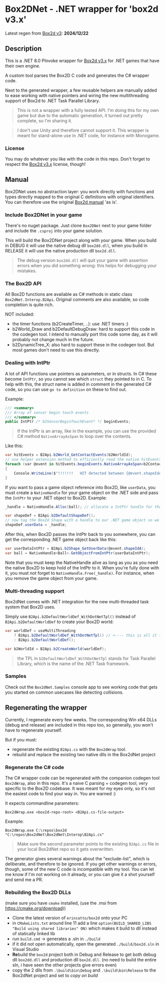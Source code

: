 # Box2DNet - .NET wrapper for 'box2d v3.x'

Latest regen from [Box2d v3](https://github.com/erincatto/box2d): **2024/12/22**

## Description

This is a .NET 8.0 PInvoke wrapper for [Box2d v3.x](https://github.com/erincatto/box2d) for .NET games that have their own engine. 

A custom tool parses the Box2D C code and generates the C# wrapper code.

Next to the generated wrapper, a few reusable helpers are manually added to ease working with native pointers and wiring the new multithreading support of Box2d to .NET Task Parallel Library.

> This is not a wrapper with a fully tested API. I'm doing this for my own game but due to the automatic generation, it turned out pretty complete, so I'm sharing it.

> I don't use Unity and therefore cannot support it. This wrapper is meant for stand-alone use in .NET code, for instance with Monogame.

### License

You may do whatever you like with the code in this repo. Don't forget to respect the [Box2d v3.x](https://github.com/erincatto/box2d) license, though!

## Manual

Box2DNet uses no abstraction layer: you work directly with functions and types directly mapped to the original C definitions with original identifiers. You can therefore use the original [Box2d manual](https://box2d.org/documentation/) 'as is'.

### Include Box2DNet in your game

There's no nuget package. Just clone ```Box2DNet``` next to your game folder and include the ```.csproj``` into your game solution.

This will build the Box2DNet project along with your game. When you build in DEBUG it will use the native debug dll ```box2dd.dll```, when you build in RELEASE it will use the native production dll ```box2d.dll```.

> The debug version ```box2dd.dll``` will quit your game with assertion errors when you did something wrong: this helps for debugging your mistakes.

### The Box2D API

All Box2D functions are available as C# methods in static class ```Box2dNet.Interop.B2Api```. Original comments are also available, so code completion is quite rich.

NOT included:

* the timer functions (b2CreateTimer, ..): use .NET timers :)
* b2World_Draw and b2DefaultDebugDraw: hard to support this code in the codegen tool. I intend to manually port this code some day, as it will probably not change much in the future.
* b2DynamicTree_X: also hard to support these in the codegen tool. But most games don't need to use this directly.

### Dealing with IntPtr

A lot of API functions use pointers as parameters, or in structs. In C# these become ```IntPtr```, so you cannot see which `struct` they pointed to in C. To help with this, the struct name is added in comment in the generated C# code, so you can use `go to definition` on these to find out.

Example:

``` C#
/// <summary>
/// Array of sensor begin touch events
/// </summary>
public IntPtr /* b2SensorBeginTouchEvent* */ beginEvents;
```

> If the IntPtr is an array, like in the example, you can use the provided C# method ```NativeArrayAsSpan``` to loop over the contents. 

Like this:

``` C#
var hitEvents = B2Api.b2World_GetContactEvents(b2WorldId);
// use helper extension method to efficiently read the native hitEvents array with little code:
foreach (var @event in hitEvents.beginEvents.NativeArrayAsSpan<b2ContactBeginTouchEvent>(hitEvents.beginCount))
{
    Console.WriteLine($"!!!!!!!   HIT detected between {@event.shapeIdA} and {@event.shapeIdB}");
}
```

If you want to pass a game object reference into Box2D, like `userData`, you must create a `NativeHandle` for your game object on the .NET side and pass the `IntPtr` to your .NET object to Box2D. Example:

``` C#
_handle = NativeHandle.Alloc(ball); // allocate a IntPtr handle for the .NET object and return it as IntPtr.

var shapeDef = B2Api.b2DefaultShapeDef();
// now tag the Box2d Shape with a handle to our .NET game object so we can always find the .NET game object back:
shapeDef.userData = _handle;
```

After this, when Box2D passes the IntPtr back to you somewhere, you can get the corresponding .NET game object back like this:

``` C#
var userDataIntPtr = B2Api.b2Shape_GetUserData(@event.shapeIdA);
var ball = NativeHandle<Ball>.GetObjectFromIntPtr(userDataIntPtr);
```

Note that you must keep the NativeHandle alive as long as you as you need the native Box2D to keep hold of the IntPtr to it.
When you're fully done with it, you must not forget to `NativeHandle.Free(_handle)`. For instance, when you remove the game object from your game.

### Multi-threading support

Box2dNet comes with .NET integration for the new multi-threaded task system that Box2D uses. 

Simply use `B2Api.b2DefaultWorldDef_WithDotNetTpl()` instead of `B2Api.b2DefaultWorldDef` to create your Box2D world:

``` C#
var worldDef = useMultiThreading
    ? B2Api.b2DefaultWorldDef_WithDotNetTpl() // <---- this is all it takes for default multi threading
    : B2Api.b2DefaultWorldDef();

var b2WorldId = B2Api.b2CreateWorld(worldDef);
```

> the TPL in `b2DefaultWorldDef_WithDotNetTpl` stands for Task Parallel Library, which is the name of the .NET Task framework.

### Samples

Check out the ```Box2dNet.Samples``` console app to see working code that gets you started on common usecases like detecting collisions.

## Regenerating the wrapper

Currently, I regenerate every few weeks. The corresponding Win x64 DLLs (debug and release) are included in this repo too, so generally, you won't have to regenerate yourself. 

But if you must:

* regenerate the existing `B2Api.cs` with the `Box2dWrap` tool.
* rebuild and replace the existing two native dlls in the Box2dNet project

### Regenerate the C# code

The C# wrapper code can be regenerated with the companion codegen tool ```Box2dWrap```, also in this repo. 
It's a naive C parsing + codegen tool, very specific to the Box2D codebase. It was meant for my eyes only, so it's not the easiest code to find your way in. You are warned :)

It expects commandline parameters: 

`Box2dWrap.exe <box2d-repo-root> <B2Api.cs-file-output>`

Example:

`Box2dWrap.exe C:\repos\box2d "C:\repos\Box2dNet\Box2dNet\Interop\B2Api.cs"`

> Make sure the second parameter points to the existing `B2Api.cs` file in your local Box2dNet repo so it gets overwritten.

The generator gives several warnings about the "exclude-list", which is deliberate, and therefore to be ignored.
If you get other warnings or errors, though, some of the new C code is incompatible with my tool. You can let me know if I'm not working on it already, or you can give it a shot yourself and send me a PR.

### Rebuilding the Box2D DLLs

(make sure you have `cmake` installed, (use the .msi from https://cmake.org/download))

* Clone the latest version of ```erincatto/box2d``` onto your PC
* in ```CMakeLists.txt``` around line 11 add a line ```option(BUILD_SHARED_LIBS "Build using shared libraries" ON)``` which makes it build to dll instead of statically linked lib
* run ```build.cmd``` -> generates a .sln in ```./build```
* if it did not open automatically, open the generated ```./build/box2d.sln``` in Visual Studio
* **Re**build the ```box2d``` project both in Debug and Release to get both debug dll ```box2dd.dll``` and production dll ```box2d.dll```. (no need to build the entire sln, i have seen the other projects give errors even)
* copy the 2 dlls from ```.\build\bin\Debug``` and ```.\build\bin\Release``` to the Box2dNet project and set to *copy on build*



